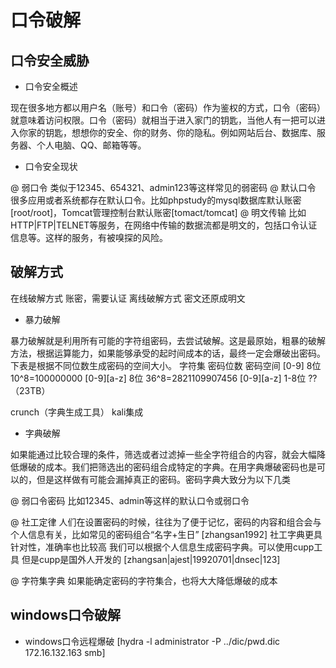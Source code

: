 # 口令破解

## 口令安全威胁

- 口令安全概述

现在很多地方都以用户名（账号）和口令（密码）作为鉴权的方式，口令（密码）就意味着访问权限。口令（密码）就相当于进入家门的钥匙，当他人有一把可以进入你家的钥匙，想想你的安全、你的财务、你的隐私。例如网站后台、数据库、服务器、个人电脑、QQ、邮箱等等。

- 口令安全现状

@ 弱口令
  类似于12345、654321、admin123等这样常见的弱密码
@ 默认口令
  很多应用或者系统都存在默认口令。比如phpstudy的mysql数据库默认账密[root/root]，Tomcat管理控制台默认账密[tomact/tomcat]
@ 明文传输
  比如HTTP|FTP|TELNET等服务，在网络中传输的数据流都是明文的，包括口令认证信息等。这样的服务，有被嗅探的风险。

## 破解方式

  在线破解方式
    账密，需要认证
  离线破解方式
    密文还原成明文

- 暴力破解

暴力破解就是利用所有可能的字符组密码，去尝试破解。这是最原始，粗暴的破解方法，根据运算能力，如果能够承受的起时间成本的话，最终一定会爆破出密码。下表是根据不同位数生成密码的空间大小。
字符集        密码位数         密码空间
[0-9]         8位             10^8=100000000
[0-9][a-z]    8位             36^8=2821109907456
[0-9][a-z]    1-8位           ??（23TB）

crunch（字典生成工具） kali集成

- 字典破解

如果能通过比较合理的条件，筛选或者过滤掉一些全字符组合的内容，就会大幅降低爆破的成本。我们把筛选出的密码组合成特定的字典。在用字典爆破密码也是可以的，但是这样做有可能会漏掉真正的密码。密码字典大致分为以下几类

@ 弱口令密码
比如12345、admin等这样的默认口令或弱口令

@ 社工定律
人们在设置密码的时候，往往为了便于记忆，密码的内容和组合会与个人信息有关，比如常见的密码组合“名字+生日”
 [zhangsan1992]
 社工字典更具针对性，准确率也比较高
 我们可以根据个人信息生成密码字典。可以使用cupp工具
 但是cupp是国外人开发的
 [zhangsan|ajest|19920701|dnsec|123]

@ 字符集字典
如果能确定密码的字符集合，也将大大降低爆破的成本

## windows口令破解

- windows口令远程爆破
[hydra -l administrator -P ../dic/pwd.dic 172.16.132.163 smb]